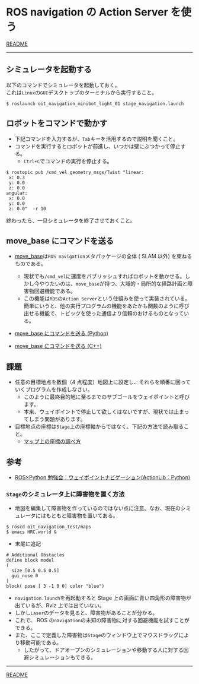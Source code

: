 # ROS navigation の Action Server を使う

[README](../README.md)

---

## シミュレータを起動する

以下のコマンドでシミュレータを起動しておく。  
これは`Linux`の`GUI`デスクトップのターミナルから実行すること。

```shell
$ roslaunch oit_navigation_minibot_light_01 stage_navigation.launch
```

## ロボットをコマンドで動かす

- 下記コマンドを入力するが、`Tab`キーを活用するので説明を聞くこと。
- コマンドを実行するとロボットが前進し、いつかは壁にぶつかって停止する。
  - `Ctrl+C`でコマンドの実行を停止する。

```shell
$ rostopic pub /cmd_vel geometry_msgs/Twist "linear:
 x: 0.3
 y: 0.0
 z: 0.0
angular:
 x: 0.0
 y: 0.0
 z: 0.0"  -r 10
```

終わったら、一旦シミュレータを終了させておくこと。

## move_base にコマンドを送る

- [move_base](http://wiki.ros.org/move_base)は`ROS navigation`メタパッケージの全体 ( SLAM 以外) を束ねるものである。

  - 現状でも`/cmd_vel`に速度をパブリッシュすればロボットを動かせる。しかし今やりたいのは、`move_base`が持つ、大域的・局所的な経路計画と障害物回避機能である。
  - この機能は`ROS`の`Action Server`という仕組みを使って実装されている。簡単にいうと、他の実行プログラムの機能をあたかも関数のように呼び出せる機能で、トピックを使った通信より信頼のおけるものとなっている。

- [move_base にコマンドを送る (Python)](./navigation_action_server_py.md)
- [move_base にコマンドを送る (C++)](./navigation_action_server_cpp.md)

## 課題

- 任意の目標地点を数個（4 点程度）地図上に設定し、それらを順番に回っていくプログラムを作成しなさい。
  - このように最終目的地に至るまでのサブゴールをウェイポイントと呼びます。
  - 本来、ウェイポイントで停止して欲しくはないですが、現状では止まってしまう問題があります。
- 目標地点の座標は`Stage`上の座標軸からではなく、下記の方法で読み取ること。
  - [マップ上の座標の調べ方](../how_to_get_coordinates.md)

## 参考

- [ROS×Python 勉強会：ウェイポイントナビゲーション(ActionLib：Python)](http://demura.net/lecture/12433.html)

### `Stage`のシミュレータ上に障害物を置く方法

- 地図を編集して障害物を作っているのではない点に注意。なお、現在のシミュレータにはもともと障害物を置いてある。

```shell
$ roscd oit_navigation_test/maps
$ emacs HRC.world &
```

- 末尾に追記

```text
# Additional Obstacles
define block model
(
  size [0.5 0.5 0.5]
  gui_nose 0
)
block( pose [ 3 -1 0 0] color "blue")
```

- `navigation.launch`を再起動すると Stage 上の画面に青い四角形の障害物が出ているが、Rviz 上では出ていない。
- しかし`Laser`のデータを見ると、障害物があることが分かる。
- これで、 ROS の`navigation`の未知の障害物に対する回避機能を試すことができる。
- また、ここで定義した障害物は`Stage`のウィンドウ上でマウスドラッグにより移動可能である。
  - したがって、ドアオープンのシミュレーションや移動する人に対する回避シミュレーションもできる。

---

[README](../README.md)

